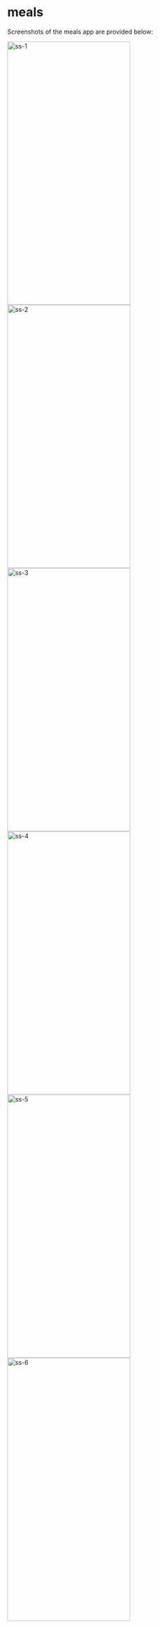 # meals

Screenshots of the meals app are provided below:

<img src="https://github.com/ayeshakhan1/dice_roller/raw/main/assets/74055769/de22e59e-3485-4fdb-b680-8606276ca129" width="280" height="600" alt="ss-1">
<img src="https://github.com/ayeshakhan1/dice_roller/raw/main/assets/74055769/524a1d17-fcd3-4eb6-b77b-33539f828c34" width="280" height="600" alt="ss-2">
<img src="https://github.com/ayeshakhan1/dice_roller/raw/main/assets/74055769/629e1fdc-3b7f-433e-baa5-a9254c0b1d26" width="280" height="600" alt="ss-3">
<img src="https://github.com/ayeshakhan1/dice_roller/raw/main/assets/74055769/7a55ad3b-8179-40e4-8a7b-f59eaecf808e" width="280" height="600" alt="ss-4">
<img src="https://github.com/ayeshakhan1/dice_roller/raw/main/assets/74055769/b2ef10b7-a75b-40eb-97e6-2af2f168a67e" width="280" height="600" alt="ss-5">
<img src="https://github.com/ayeshakhan1/dice_roller/raw/main/assets/74055769/f5736bc1-9e65-4c79-a627-46c3a8f5aa57" width="280" height="600" alt="ss-6">

